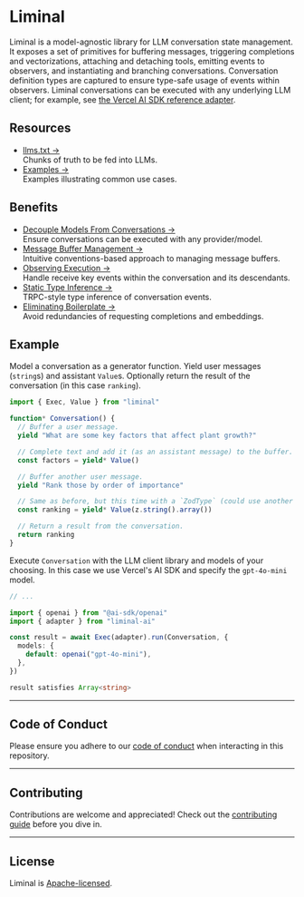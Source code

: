 # Liminal

Liminal is a model-agnostic library for LLM conversation state management. It
exposes a set of primitives for buffering messages, triggering completions and
vectorizations, attaching and detaching tools, emitting events to observers, and
instantiating and branching conversations. Conversation definition types are
captured to ensure type-safe usage of events within observers. Liminal
conversations can be executed with any underlying LLM client; for example, see
[the Vercel AI SDK reference adapter](./packages/ai/README.md).

## Resources

- [llms.txt &rarr;](./llms.txt)<br />Chunks of truth to be fed into LLMs.
- [Examples &rarr;](https://liminal.land/examples)<br />Examples illustrating
  common use cases.

## Benefits

- [Decouple Models From Conversations &rarr;](./docs/why/decoupling_models_from_conversations.md)<br />Ensure
  conversations can be executed with any provider/model.
- [Message Buffer Management &rarr;](./docs/why/message_buffer_management.md)<br />Intuitive
  conventions-based approach to managing message buffers.
- [Observing Execution &rarr;](./docs/why/observing_execution.md)<br />Handle
  receive key events within the conversation and its descendants.
- [Static Type Inference &rarr;](./docs/why/static_type_inference.md)<br />TRPC-style
  type inference of conversation events.
- [Eliminating Boilerplate &rarr;](./docs/why/eliminating_boilerplate.md)<br />Avoid
  redundancies of requesting completions and embeddings.

## Example

Model a conversation as a generator function. Yield user messages (`string`s)
and assistant `Value`s. Optionally return the result of the conversation (in
this case `ranking`).

```ts
import { Exec, Value } from "liminal"

function* Conversation() {
  // Buffer a user message.
  yield "What are some key factors that affect plant growth?"

  // Complete text and add it (as an assistant message) to the buffer.
  const factors = yield* Value()

  // Buffer another user message.
  yield "Rank those by order of importance"

  // Same as before, but this time with a `ZodType` (could use another Standard Schema type).
  const ranking = yield* Value(z.string().array())

  // Return a result from the conversation.
  return ranking
}
```

Execute `Conversation` with the LLM client library and models of your choosing.
In this case we use Vercel's AI SDK and specify the `gpt-4o-mini` model.

```ts
// ...

import { openai } from "@ai-sdk/openai"
import { adapter } from "liminal-ai"

const result = await Exec(adapter).run(Conversation, {
  models: {
    default: openai("gpt-4o-mini"),
  },
})

result satisfies Array<string>
```

---

## **Code of Conduct**

Please ensure you adhere to our [code of conduct](CODE_OF_CONDUCT.md) when
interacting in this repository.

---

## **Contributing**

Contributions are welcome and appreciated! Check out the
[contributing guide](CONTRIBUTING.md) before you dive in.

---

## **License**

Liminal is [Apache-licensed](LICENSE).
